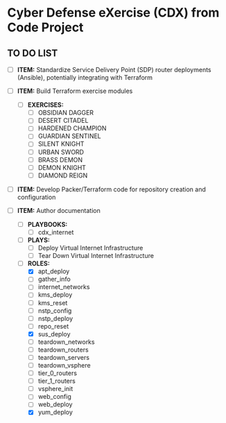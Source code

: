# Cyber Defense eXercise (CDX) from Code Project
## TO DO LIST

- [ ] **ITEM:** Standardize Service Delivery Point (SDP) router deployments (Ansible), potentially integrating with Terraform

- [ ] **ITEM:** Build Terraform exercise modules

    - [ ] **EXERCISES:**
        - [ ] OBSIDIAN DAGGER
        - [ ] DESERT CITADEL
        - [ ] HARDENED CHAMPION
        - [ ] GUARDIAN SENTINEL
        - [ ] SILENT KNIGHT
        - [ ] URBAN SWORD
        - [ ] BRASS DEMON
        - [ ] DEMON KNIGHT
        - [ ] DIAMOND REIGN

- [ ] **ITEM:** Develop Packer/Terraform code for repository creation and configuration

- [ ] **ITEM:** Author documentation

  - [ ] **PLAYBOOKS:** 
    - [ ] cdx_internet

  - [ ] **PLAYS:** 
    - [ ] Deploy Virtual Internet Infrastructure
    - [ ] Tear Down Virtual Internet Infrastructure

  - [ ] **ROLES:**
    - [x] apt_deploy
    - [ ] gather_info
    - [ ] internet_networks
    - [ ] kms_deploy
    - [ ] kms_reset
    - [ ] nstp_config
    - [ ] nstp_deploy
    - [ ] repo_reset
    - [x] sus_deploy
    - [ ] teardown_networks
    - [ ] teardown_routers
    - [ ] teardown_servers
    - [ ] teardown_vsphere
    - [ ] tier_0_routers
    - [ ] tier_1_routers
    - [ ] vsphere_init
    - [ ] web_config
    - [ ] web_deploy
    - [x] yum_deploy